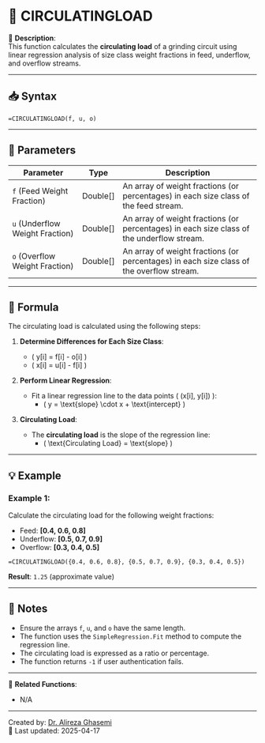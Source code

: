 # 🔁 CIRCULATINGLOAD

🔹 **Description**:  
This function calculates the **circulating load** of a grinding circuit using linear regression analysis of size class weight fractions in feed, underflow, and overflow streams.

---

## 📥 Syntax

```excel
=CIRCULATINGLOAD(f, u, o)
```

---

## 🧾 Parameters

| Parameter          | Type      | Description                                                                 |
|---------------------|-----------|-----------------------------------------------------------------------------|
| `f` (Feed Weight Fraction) | Double[]  | An array of weight fractions (or percentages) in each size class of the feed stream. |
| `u` (Underflow Weight Fraction) | Double[]  | An array of weight fractions (or percentages) in each size class of the underflow stream. |
| `o` (Overflow Weight Fraction) | Double[]  | An array of weight fractions (or percentages) in each size class of the overflow stream. |

---

## 🧮 Formula

The circulating load is calculated using the following steps:

1. **Determine Differences for Each Size Class**:
   - \( y[i] = f[i] - o[i] \)
   - \( x[i] = u[i] - f[i] \)

2. **Perform Linear Regression**:
   - Fit a linear regression line to the data points \( (x[i], y[i]) \):
     - \( y = \text{slope} \cdot x + \text{intercept} \)

3. **Circulating Load**:
   - The **circulating load** is the slope of the regression line:
     - \( \text{Circulating Load} = \text{slope} \)

---

## 💡 Example

### Example 1:
Calculate the circulating load for the following weight fractions:  
- Feed: **[0.4, 0.6, 0.8]**  
- Underflow: **[0.5, 0.7, 0.9]**  
- Overflow: **[0.3, 0.4, 0.5]**

```excel
=CIRCULATINGLOAD({0.4, 0.6, 0.8}, {0.5, 0.7, 0.9}, {0.3, 0.4, 0.5})
```

**Result**: `1.25` (approximate value)

---

## 📝 Notes

- Ensure the arrays `f`, `u`, and `o` have the same length.
- The function uses the `SimpleRegression.Fit` method to compute the regression line.
- The circulating load is expressed as a ratio or percentage.
- The function returns `-1` if user authentication fails.

---

📌 **Related Functions**:
- N/A  

---

Created by: [Dr. Alireza Ghasemi](https://github.com/Dr-Alireza-Ghasemi)  
📅 Last updated: 2025-04-17